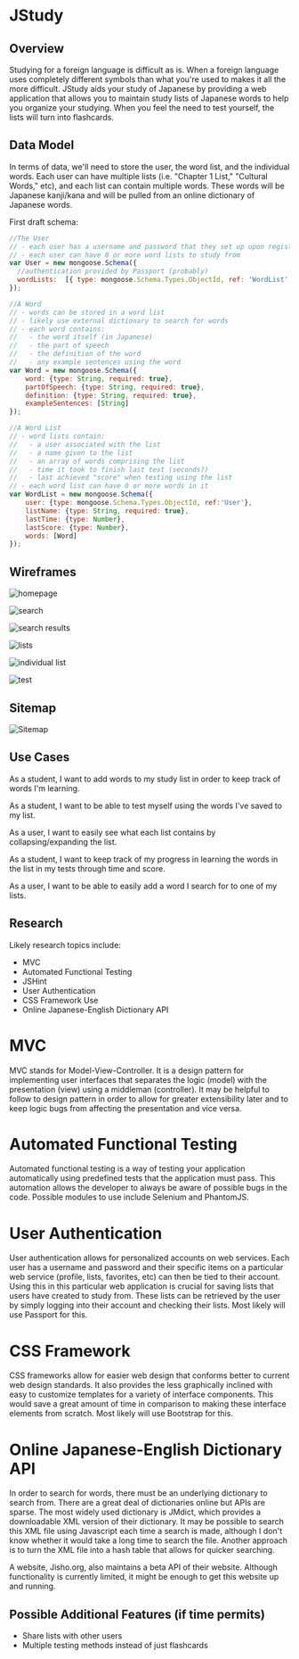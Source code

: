 # JStudy

## Overview

Studying for a foreign language is difficult as is. When a foreign language uses completely different symbols than what you're used to makes it all the more difficult. JStudy aids your study of Japanese by providing a web application that allows you to maintain study lists of Japanese words to help you organize your studying. When you feel the need to test yourself, the lists will turn into flashcards.


## Data Model

In terms of data, we'll need to store the user, the word list, and the individual words. Each user can have multiple lists (i.e. "Chapter 1 List," "Cultural Words," etc), and each list can contain multiple words. These words will be Japanese kanji/kana and will be pulled from an online dictionary of Japanese words.

First draft schema:

```javascript
//The User
// - each user has a username and password that they set up upon registration
// - each user can have 0 or more word lists to study from
var User = new mongoose.Schema({
  //authentication provided by Passport (probably)
  wordLists:  [{ type: mongoose.Schema.Types.ObjectId, ref: 'WordList' }]
});

//A Word
// - words can be stored in a word list
// - likely use external dictionary to search for words
// - each word contains:
//   - the word itself (in Japanese)
//   - the part of speech
//   - the definition of the word
//   - any example sentences using the word
var Word = new mongoose.Schema({
	word: {type: String, required: true},
    partOfSpeech: {type: String, required: true},
    definition: {type: String, required: true},
    exampleSentences: [String]
});

//A Word List
// - word lists contain:
//   - a user associated with the list
//   - a name given to the list
//   - an array of words comprising the list
//   - time it took to finish last test (seconds?)
//   - last achieved "score" when testing using the list
// - each word list can have 0 or more words in it
var WordList = new mongoose.Schema({
    user: {type: mongoose.Schema.Types.ObjectId, ref:'User'},
    listName: {type: String, required: true},
    lastTime: {type: Number},
	lastScore: {type: Number},
	words: [Word]
});
```

## Wireframes

![homepage](img/homepage.jpg)

![search](img/search.jpg)

![search results](img/search-results.jpg)

![lists](img/lists.jpg)

![individual list](img/individual-list.jpg)

![test](img/test.jpg)


## Sitemap

![Sitemap](img/JStudySiteMap.png)


## Use Cases

As a student, I want to add words to my study list in order to keep track of words I'm learning.

As a student, I want to be able to test myself using the words I've saved to my list.

As a user, I want to easily see what each list contains by collapsing/expanding the list.

As a student, I want to keep track of my progress in learning the words in the list in my tests through time and score.

As a user, I want to be able to easily add a word I search for to one of my lists.


## Research

Likely research topics include:
<ul>
<li>MVC</li>
<li>Automated Functional Testing</li>
<li>JSHint</li>
<li>User Authentication</li>
<li>CSS Framework Use</li>
<li>Online Japanese-English Dictionary API</li>
</ul>


# MVC

MVC stands for Model-View-Controller. It is a design pattern for implementing user interfaces that separates the logic (model) with the presentation (view) using a middleman (controller). It may be helpful to follow to design pattern in order to allow for greater extensibility later and to keep logic bugs from affecting the presentation and vice versa.

# Automated Functional Testing

Automated functional testing is a way of testing your application automatically using predefined tests that the application must pass. This automation allows the developer to always be aware of possible bugs in the code. Possible modules to use include Selenium and PhantomJS.

# User Authentication

User authentication allows for personalized accounts on web services. Each user has a username and password and their specific items on a particular web service (profile, lists, favorites, etc) can then be tied to their account. Using this in this particular web application is crucial for saving lists that users have created to study from. These lists can be retrieved by the user by simply logging into their account and checking their lists. Most likely will use Passport for this.

# CSS Framework

CSS frameworks allow for easier web design that conforms better to current web design standards. It also provides the less graphically inclined with easy to customize templates for a variety of interface components. This would save a great amount of time in comparison to making these interface elements from scratch. Most likely will use Bootstrap for this.

# Online Japanese-English Dictionary API

In order to search for words, there must be an underlying dictionary to search from. There are a great deal of dictionaries online but APIs are sparse. The most widely used dictionary is JMdict, which provides a downloadable XML version of their dictionary. It may be possible to search this XML file using Javascript each time a search is made, although I don't know whether it would take a long time to search the file. Another approach is to turn the XML file into a hash table that allows for quicker searching.

A website, Jisho.org, also maintains a beta API of their website. Although functionality is currently limited, it might be enough to get this website up and running.


## Possible Additional Features (if time permits)

<ul>
<li>Share lists with other users</li>
<li>Multiple testing methods instead of just flashcards</li>
</ul>

